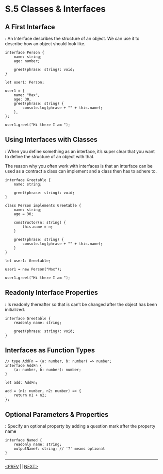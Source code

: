 # S.5 Classes & Interfaces

## A First Interface

: An Interface describes the structure of an object. We can use it to describe how an object should look like.

```tsx
interface Person {
	name: string;
	age: number;

	greet(phrase: string): void;
}

let user1: Person;

user1 = {
	name: "Max",
	age: 30,
	greet(phrase: string) {
		console.log(phrase + "" + this.name);
	},
};

user1.greet("Hi there I am ");
```

## Using Interfaces with Classes

: When you define something as an interface, it’s super clear that you want to define the structure of an object with that.

The reason why you often work with interfaces is that an interface can be used as a contract a class can implement and a class then has to adhere to.

```tsx
interface Greetable {
	name: string;

	greet(phrase: string): void;
}

class Person implements Greetable {
	name: string;
	age = 30;

	constructor(n: string) {
		this.name = n;
	}

	greet(phrase: string) {
		console.log(phrase + "" + this.name);
	}
}

let user1: Greetable;

user1 = new Person("Max");

user1.greet("Hi there I am ");
```

## Readonly Interface Properties

: Is readonly thereafter so that is can’t be changed after the object has been initialized.

```tsx
interface Greetable {
	readonly name: string;

	greet(phrase: string): void;
}
```

## Interfaces as Function Types

```tsx
// type AddFn = (a: number, b: number) => number;
interface AddFn {
	(a: number, b: number): number;
}

let add: AddFn;

add = (n1: number, n2: number) => {
	return n1 + n2;
};
```

## Optional Parameters & Properties

: Specify an optional property by adding a question mark after the property name

```tsx
interface Named {
	readonly name: string;
	outputName?: string; // '?' means optional
}
```

---

[<PREV](./230417.md) || [NEXT>](./230418.md)
